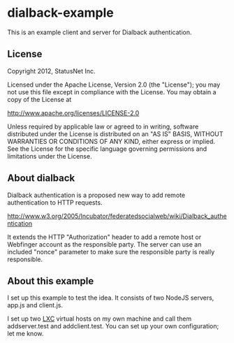 # dialback-example

This is an example client and server for Dialback authentication.

## License

Copyright 2012, StatusNet Inc.

Licensed under the Apache License, Version 2.0 (the "License");
you may not use this file except in compliance with the License.
You may obtain a copy of the License at

http://www.apache.org/licenses/LICENSE-2.0

Unless required by applicable law or agreed to in writing, software
distributed under the License is distributed on an "AS IS" BASIS,
WITHOUT WARRANTIES OR CONDITIONS OF ANY KIND, either express or implied.
See the License for the specific language governing permissions and
limitations under the License.

## About dialback

Dialback authentication is a proposed new way to add remote
authentication to HTTP requests.

http://www.w3.org/2005/Incubator/federatedsocialweb/wiki/Dialback_authentication

It extends the HTTP "Authorization" header to add a remote host or
Webfinger account as the responsible party. The server can use an
included "nonce" parameter to make sure the responsible party is
really responsible.

## About this example

I set up this example to test the idea. It consists of two NodeJS
servers, app.js and client.js.

I set up two [LXC](http://lxc.sourceforge.net/) virtual hosts on my
own machine and call them addserver.test and addclient.test. You can
set up your own configuration; let me know.


